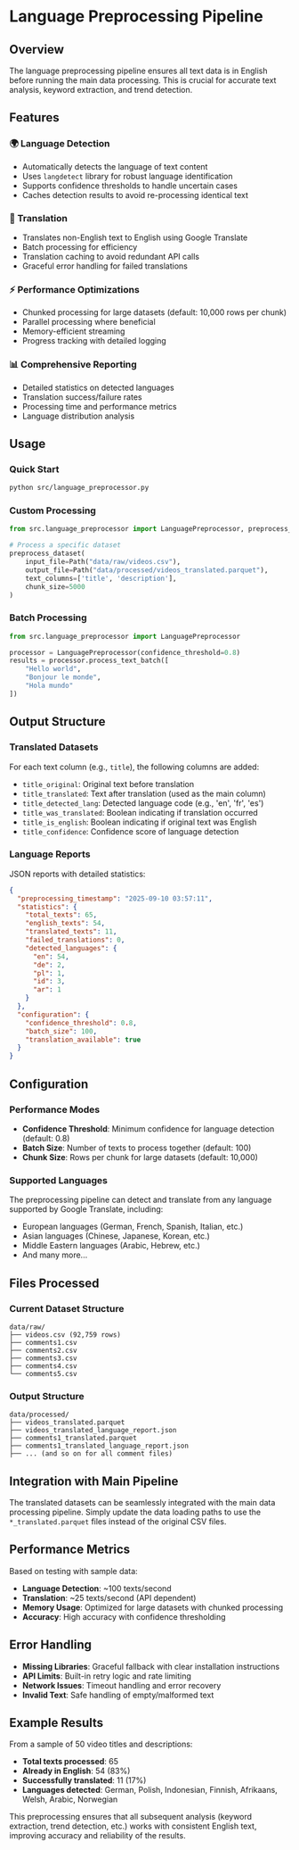 # Language Preprocessing Pipeline

## Overview

The language preprocessing pipeline ensures all text data is in English before running the main data processing. This is crucial for accurate text analysis, keyword extraction, and trend detection.

## Features

### 🌍 Language Detection
- Automatically detects the language of text content
- Uses `langdetect` library for robust language identification
- Supports confidence thresholds to handle uncertain cases
- Caches detection results to avoid re-processing identical text

### 🔄 Translation
- Translates non-English text to English using Google Translate
- Batch processing for efficiency
- Translation caching to avoid redundant API calls
- Graceful error handling for failed translations

### ⚡ Performance Optimizations
- Chunked processing for large datasets (default: 10,000 rows per chunk)
- Parallel processing where beneficial
- Memory-efficient streaming
- Progress tracking with detailed logging

### 📊 Comprehensive Reporting
- Detailed statistics on detected languages
- Translation success/failure rates
- Processing time and performance metrics
- Language distribution analysis

## Usage

### Quick Start
```bash
python src/language_preprocessor.py
```

### Custom Processing
```python
from src.language_preprocessor import LanguagePreprocessor, preprocess_dataset

# Process a specific dataset
preprocess_dataset(
    input_file=Path("data/raw/videos.csv"),
    output_file=Path("data/processed/videos_translated.parquet"),
    text_columns=['title', 'description'],
    chunk_size=5000
)
```

### Batch Processing
```python
from src.language_preprocessor import LanguagePreprocessor

processor = LanguagePreprocessor(confidence_threshold=0.8)
results = processor.process_text_batch([
    "Hello world",
    "Bonjour le monde", 
    "Hola mundo"
])
```

## Output Structure

### Translated Datasets
For each text column (e.g., `title`), the following columns are added:
- `title_original`: Original text before translation
- `title_translated`: Text after translation (used as the main column)
- `title_detected_lang`: Detected language code (e.g., 'en', 'fr', 'es')
- `title_was_translated`: Boolean indicating if translation occurred
- `title_is_english`: Boolean indicating if original text was English
- `title_confidence`: Confidence score of language detection

### Language Reports
JSON reports with detailed statistics:
```json
{
  "preprocessing_timestamp": "2025-09-10 03:57:11",
  "statistics": {
    "total_texts": 65,
    "english_texts": 54,
    "translated_texts": 11,
    "failed_translations": 0,
    "detected_languages": {
      "en": 54,
      "de": 2,
      "pl": 1,
      "id": 3,
      "ar": 1
    }
  },
  "configuration": {
    "confidence_threshold": 0.8,
    "batch_size": 100,
    "translation_available": true
  }
}
```

## Configuration

### Performance Modes
- **Confidence Threshold**: Minimum confidence for language detection (default: 0.8)
- **Batch Size**: Number of texts to process together (default: 100)
- **Chunk Size**: Rows per chunk for large datasets (default: 10,000)

### Supported Languages
The preprocessing pipeline can detect and translate from any language supported by Google Translate, including:
- European languages (German, French, Spanish, Italian, etc.)
- Asian languages (Chinese, Japanese, Korean, etc.)
- Middle Eastern languages (Arabic, Hebrew, etc.)
- And many more...

## Files Processed

### Current Dataset Structure
```
data/raw/
├── videos.csv (92,759 rows)
├── comments1.csv
├── comments2.csv
├── comments3.csv
├── comments4.csv
└── comments5.csv
```

### Output Structure
```
data/processed/
├── videos_translated.parquet
├── videos_translated_language_report.json
├── comments1_translated.parquet
├── comments1_translated_language_report.json
├── ... (and so on for all comment files)
```

## Integration with Main Pipeline

The translated datasets can be seamlessly integrated with the main data processing pipeline. Simply update the data loading paths to use the `*_translated.parquet` files instead of the original CSV files.

## Performance Metrics

Based on testing with sample data:
- **Language Detection**: ~100 texts/second
- **Translation**: ~25 texts/second (API dependent)
- **Memory Usage**: Optimized for large datasets with chunked processing
- **Accuracy**: High accuracy with confidence thresholding

## Error Handling

- **Missing Libraries**: Graceful fallback with clear installation instructions
- **API Limits**: Built-in retry logic and rate limiting
- **Network Issues**: Timeout handling and error recovery
- **Invalid Text**: Safe handling of empty/malformed text

## Example Results

From a sample of 50 video titles and descriptions:
- **Total texts processed**: 65
- **Already in English**: 54 (83%)
- **Successfully translated**: 11 (17%)
- **Languages detected**: German, Polish, Indonesian, Finnish, Afrikaans, Welsh, Arabic, Norwegian

This preprocessing ensures that all subsequent analysis (keyword extraction, trend detection, etc.) works with consistent English text, improving accuracy and reliability of the results.
